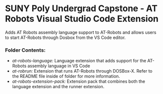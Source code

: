 # SUNY Poly Undergrad Capstone - AT Robots Visual Studio Code Extension

Adds AT Robots assembly language support to AT-Robots and allows users to start AT-Robots through Dosbox from the VS Code editor.

### Folder Contents:
- *at-robots-language:* Language extension that adds support for the AT-Robots assembly language in VS Code
- *at-robrun:* Extension that runs AT-Robots through DOSBox-X. Refer to the README file inside of folder for more information.
- *at-robots-extension-pack:* Extension pack that combines both the language extension and the runner extension.